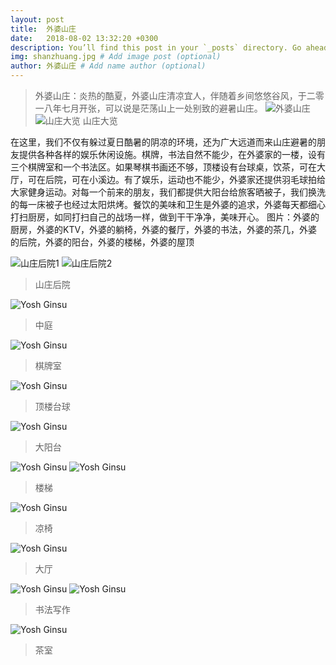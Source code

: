 ```yaml
---
layout: post
title:  外婆山庄
date:   2018-08-02 13:32:20 +0300
description: You’ll find this post in your `_posts` directory. Go ahead and edit it and re-build the site to see your changes. # Add post description (optional)
img: shanzhuang.jpg # Add image post (optional)
author: 外婆山庄 # Add name author (optional)
---
```

>外婆山庄：炎热的酷夏，外婆山庄清凉宜人，伴随着乡间悠悠谷风，于二零一八年七月开张，可以说是茫荡山上一处别致的避暑山庄。
>![外婆山庄]({{site.baseurl}}/assets/img/shanzhuang.jpg)
>![山庄大览]({{site.baseurl}}/assets/img/waiposhanzhuang.jpg)
>山庄大览

在这里，我们不仅有躲过夏日酷暑的阴凉的环境，还为广大远道而来山庄避暑的朋友提供各种各样的娱乐休闲设施。棋牌，书法自然不能少，在外婆家的一楼，设有三个棋牌室和一个书法区。如果琴棋书画还不够，顶楼设有台球桌，饮茶，可在大厅，可在后院，可在小溪边。有了娱乐，运动也不能少，外婆家还提供羽毛球拍给大家健身运动。对每一个前来的朋友，我们都提供大阳台给旅客晒被子，我们换洗的每一床被子也经过太阳烘烤。餐饮的美味和卫生是外婆的追求，外婆每天都细心打扫厨房，如同打扫自己的战场一样，做到干干净净，美味开心。
图片：外婆的厨房，外婆的KTV，外婆的躺椅，外婆的餐厅，外婆的书法，外婆的茶几，外婆的后院，外婆的阳台，外婆的楼梯，外婆的屋顶

![山庄后院1]({{site.baseurl}}/assets/img/shanzhuang1.jpg)
![山庄后院2]({{site.baseurl}}/assets/img/shanzhuang2.jpg)
>山庄后院

![Yosh Ginsu]({{site.baseurl}}/assets/img/shanzhuang4.jpg)
>中庭

![Yosh Ginsu]({{site.baseurl}}/assets/img/playroom.jpg)
>棋牌室

![Yosh Ginsu]({{site.baseurl}}/assets/img/roof1.jpg)
>顶楼台球

![Yosh Ginsu]({{site.baseurl}}/assets/img/roof2.jpg)
>大阳台

![Yosh Ginsu]({{site.baseurl}}/assets/img/stairs1.jpg)
![Yosh Ginsu]({{site.baseurl}}/assets/img/stairs2.jpg)
>楼梯

![Yosh Ginsu]({{site.baseurl}}/assets/img/around7.jpg)
>凉椅

![Yosh Ginsu]({{site.baseurl}}/assets/img/shanzhuang5.jpg)
>大厅

![Yosh Ginsu]({{site.baseurl}}/assets/img/writingroom.jpg)
![Yosh Ginsu]({{site.baseurl}}/assets/img/shanzhuang6.jpg)
>书法写作

![Yosh Ginsu]({{site.baseurl}}/assets/img/tearoom.jpg)
>茶室
